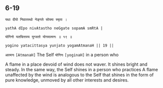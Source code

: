 ## 6-19


```shloka-sa
यथा दीपो निवातस्थो नेङ्गते सोपमा स्मृता ।
```
```shloka-sa-hk
yathA dIpo nivAtastho neGgate sopamA smRtA |
```
```shloka-sa
योगिनो यतचित्तस्य युन्जतो योगमात्मनः ॥ १९ ॥
```
```shloka-sa-hk
yogino yatacittasya yunjato yogamAtmanaH || 19 ||
```

`आत्मनः` `[AtmanaH]` The Self `योगिनः` `[yoginaH]` in a person who

A flame in a place devoid of wind does not waver. It shines bright and steady. In the same way, the Self shines in a person who practices 
A flame unaffected by the wind is analogous to the Self that shines in the form of pure knowledge, unmoved by all other interests and desires.


